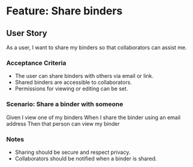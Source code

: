 # Feature: Share binders

## User Story

As a user, I want to share my binders so that collaborators can assist me.

### Acceptance Criteria

- The user can share binders with others via email or link.
- Shared binders are accessible to collaborators.
- Permissions for viewing or editing can be set.

### Scenario: Share a binder with someone

Given I view one of my binders
When I share the binder using an email address
Then that person can view my binder

### Notes

- Sharing should be secure and respect privacy.
- Collaborators should be notified when a binder is shared.
